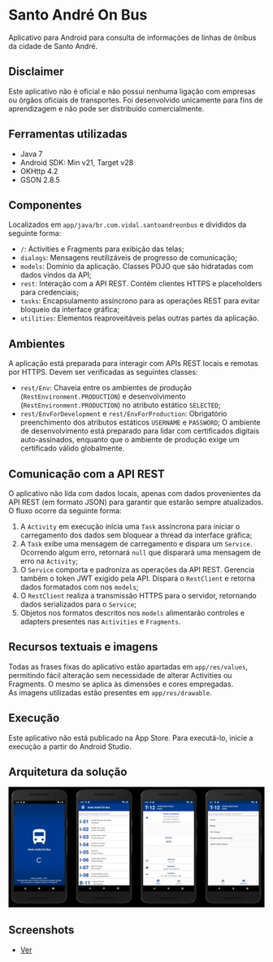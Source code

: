 # Santo André On Bus

Aplicativo para Android para consulta de informações de linhas de ônibus da cidade de Santo André.

## Disclaimer
Este aplicativo não é oficial e não possui nenhuma ligação com empresas ou órgãos oficiais de transportes.
Foi desenvolvido unicamente para fins de aprendizagem e não pode ser distribuído comercialmente.

## Ferramentas utilizadas
- Java 7
- Android SDK: Min v21, Target v28
- OKHttp 4.2
- GSON 2.8.5

## Componentes
Localizados em `app/java/br.com.vidal.santoandreonbus` e divididos da seguinte forma:
- `/`: Activities e Fragments para exibição das telas;
- `dialogs`: Mensagens reutilizáveis de progresso de comunicação;
- `models`: Domínio da aplicação. Classes POJO que são hidratadas com dados vindos da API;
- `rest`: Interação com a API REST. Contém clientes HTTPS e placeholders para credenciais;
- `tasks`: Encapsulamento assíncrono para as operações REST para evitar bloqueio da interface gráfica;
- `utilities`: Elementos reaproveitáveis pelas outras partes da aplicação.

## Ambientes
A aplicação está preparada para interagir com APIs REST locais e remotas por HTTPS. Devem ser verificadas as seguintes classes:
- `rest/Env`: Chaveia entre os ambientes de produção (`RestEnvironment.PRODUCTION`) e desenvolvimento (`RestEnvironment.PRODUCTION`) no atributo estático `SELECTED`;
- `rest/EnvForDevelopment` e `rest/EnvForProduction`: Obrigatório preenchimento dos atributos estáticos `USERNAME` e `PASSWORD`;
O ambiente de desenvolvimento está preparado para lidar com certificados digitais auto-assinados, enquanto que o ambiente de produção exige um certificado válido globalmente.

## Comunicação com a API REST
O aplicativo não lida com dados locais, apenas com dados provenientes da API REST (em formato JSON) para garantir que estarão sempre atualizados. O fluxo ocorre da seguinte forma:
1. A `Activity` em execução inicia uma `Task` assíncrona para iniciar o carregamento dos dados sem bloquear a thread da interface gráfica;
2. A `Task` exibe uma mensagem de carregamento e dispara um `Service`. Ocorrendo algum erro, retornará `null` que disparará uma mensagem de erro na `Activity`;
3. O `Service` comporta e padroniza as operações da API REST. Gerencia também o token JWT exigido pela API. Dispara o `RestClient` e retorna dados formatados com nos `models`;
4. O `RestClient` realiza a transmissão HTTPS para o servidor, retornando dados serializados para o `Service`;
5. Objetos nos formatos descritos nos `models` alimentarão controles e adapters presentes nas `Activities` e `Fragments`.

## Recursos textuais e imagens
Todas as frases fixas do aplicativo estão apartadas em `app/res/values`, permitindo fácil alteração sem necessidade de alterar Activities ou Fragments. O mesmo se aplica às dimensões e cores empregadas.<br>
As imagens utilizadas estão presentes em `app/res/drawable`.

## Execução
Este aplicativo não está publicado na App Store. Para executá-lo, inicie a execução a partir do Android Studio.

## Arquitetura da solução
![Principal](https://raw.githubusercontent.com/marcomvidal/SantoAndreOnBus/master/screenshot_todas.png)

## Screenshots
* [Ver](https://raw.githubusercontent.com/marcomvidal/SantoAndreOnBus/master/screenshot_todas.png)